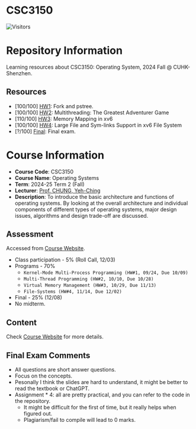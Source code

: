 # CSC3150

![Visitors](https://komarev.com/ghpvc/?username=CSC3150&label=VIEWS)

# Repository Information

Learning resources about CSC3150: Operating System, 2024 Fall @ CUHK-Shenzhen.

## Resources

- [100/100] [HW1](./HW1/report.md): Fork and pstree.
- [100/100] [HW2](./HW2/Report.pdf): Multithreading: The Greatest Adventurer Game
- [110/100] [HW3](./HW3/Report.pdf): Memory Mapping in xv6
- [100/100] [HW4](./HW4/Report.pdf): Large File and Sym-links Support in xv6 File System
- [?/100] [Final](./Final/Final.pdf): Final exam.


# Course Information

- **Course Code**: CSC3150
- **Course Name**: Operating Systems
- **Term**: 2024-25 Term 2 (Fall)
- **Lecturer**: [Prof. CHUNG, Yeh-Ching](https://www.cs.nthu.edu.tw/~ychung/)
- **Description**: To introduce the basic architecture and functions of operating systems. By looking at the overall architecture and individual components of different types of operating systems, major design issues, algorithms and design trade-off are discussed.


## Assessment

Accessed from [Course Website](https://www.cs.nthu.edu.tw/~ychung/syllabus/CSC3150-2024-Fall.htm).

- Class participation - 5% (Roll Call, 12/03)
- Programs - 70%
    - `Kernel-Mode Multi-Process Programming (HW#1, 09/24, Due 10/09)`
    - `Multi-Thread Programming (HW#2, 10/10, Due 10/28)`
    - `Virtual Memory Management (HW#3, 10/29, Due 11/13)`
    - `File-Systems (HW#4, 11/14, Due 12/02)`
- Final - 25% (12/08)
- No midterm.

## Content

Check [Course Website](https://www.cs.nthu.edu.tw/~ychung/syllabus/CSC3150-2024-Fall.htm) for more details.


## Final Exam Comments

- All questions are short answer questions.
- Focus on the concepts.
- Pesonally I think the slides are hard to understand, it might be better to read the textbook or ChatGPT.
- Assignment * 4: all are pretty practical, and you can refer to the code in the repository.
  - It might be difficult for the first of time, but it really helps when figured out.
  - Plagiarism/fail to compile will lead to 0 marks.

